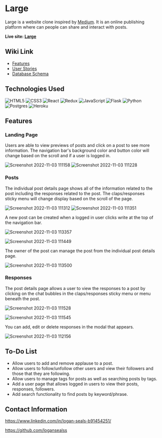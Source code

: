 # Large

Large is a website clone inspired by [Medium](https://medium.com/). It is an online publishing platform where can people can share and interact with posts.

**Live site: [Large](https://large-logan.herokuapp.com/)**

## Wiki Link

 - [Features](https://github.com/logansealss/large/wiki/Features)
 - [User Stories](https://github.com/logansealss/large/wiki/User-Stories)
 - [Database Schema](https://github.com/logansealss/large/wiki/Database-Schema)
 
## Technologies Used

![HTML5](https://img.shields.io/badge/html5-%23E34F26.svg?style=for-the-badge&logo=html5&logoColor=white)
![CSS3](https://img.shields.io/badge/css3-%231572B6.svg?style=for-the-badge&logo=css3&logoColor=white)
![React](https://img.shields.io/badge/react-%2320232a.svg?style=for-the-badge&logo=react&logoColor=%2361DAFB)
![Redux](https://img.shields.io/badge/redux-%23593d88.svg?style=for-the-badge&logo=redux&logoColor=white)
![JavaScript](https://img.shields.io/badge/javascript-%23323330.svg?style=for-the-badge&logo=javascript&logoColor=%23F7DF1E)
![Flask](https://img.shields.io/badge/flask-%23000.svg?style=for-the-badge&logo=flask&logoColor=white)
![Python](https://img.shields.io/badge/python-3670A0?style=for-the-badge&logo=python&logoColor=ffdd54)
![Postgres](https://img.shields.io/badge/postgres-%23316192.svg?style=for-the-badge&logo=postgresql&logoColor=white)
![Heroku](https://img.shields.io/badge/heroku-%23430098.svg?style=for-the-badge&logo=heroku&logoColor=white)

## Features

### Landing Page

Users are able to view previews of posts and click on a post to see more information. The navigation bar's background color and button color will change based on the scroll and if a user is logged in.

![Screenshot 2022-11-03 111158](https://user-images.githubusercontent.com/106628994/199776999-f6e8eb73-9e90-44a3-aa79-982e73a74f29.png)
![Screenshot 2022-11-03 111228](https://user-images.githubusercontent.com/106628994/199777041-d912db90-a382-4eb0-9b90-eb6f13861d1b.png)

### Posts

The individual post details page shows all of the information related to the post including the responses related to the post. The claps/responses sticky menu will change display based on the scroll of the page.

![Screenshot 2022-11-03 111312](https://user-images.githubusercontent.com/106628994/199777385-156874fc-6e34-4cad-9614-35008297def8.png)
![Screenshot 2022-11-03 111351](https://user-images.githubusercontent.com/106628994/199777398-050ffba4-99d6-44e6-8d5a-352aee11d40b.png)

A new post can be created when a logged in user clicks write at the top of the navigation bar.

![Screenshot 2022-11-03 113357](https://user-images.githubusercontent.com/106628994/199779614-02532abb-5fd6-41d4-b5f6-78a117c38192.png)

![Screenshot 2022-11-03 111449](https://user-images.githubusercontent.com/106628994/199779635-6c34737b-8c13-4b69-8031-45cdbc4cfb99.png)

The owner of the post can manage the post from the individual post details page.


![Screenshot 2022-11-03 113500](https://user-images.githubusercontent.com/106628994/199779888-f0666233-64e2-420b-9d5d-352f018b9bde.png)


### Responses

The post details page allows a user to view the responses to a post by clicking on the chat bubbles in the claps/responses sticky menu or menu beneath the post.

![Screenshot 2022-11-03 111528](https://user-images.githubusercontent.com/106628994/199778440-ad1fa1e7-1b49-4d07-9b44-4dc7ea3b4f02.png)

![Screenshot 2022-11-03 111545](https://user-images.githubusercontent.com/106628994/199778463-a1ef9556-e2b0-4d5d-a866-d6883a5d792f.png)

You can add, edit or delete responses in the modal that appears.

![Screenshot 2022-11-03 112156](https://user-images.githubusercontent.com/106628994/199778879-44bf1f05-74c4-4026-8a16-f4914b589517.png)


## To-Do List

 - Allow users to add and remove applause to a post.
 - Allow users to follow/unfollow other users and view their followers and those that they are following.
 - Allow users to manage tags for posts as well as searching posts by tags.
 - Add a user page that allows logged in users to view their posts, responses, followers.
 - Add search functionality to find posts by keyword/phrase.

## Contact Information

https://www.linkedin.com/in/logan-seals-b91454251/

https://github.com/logansealss



